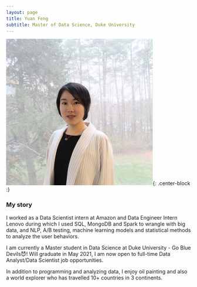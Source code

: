 ```yaml
---
layout: page
title: Yuan Feng
subtitle: Master of Data Science, Duke University
---
```


![Yuan](https://raw.githubusercontent.com/yuanfeng2/yuanfeng2.github.io/master/assets/img/400.jpg){: .center-block :}

### My story

I worked as a Data Scientist intern at Amazon and Data Engineer Intern Lenovo during which I used SQL, MongoDB and Spark to wrangle with big data, and NLP, A/B testing, machine learning models and statistical methods to analyze the user behaviors.

I am currently a Master student in Data Science at Duke University - Go Blue Devils😈! Will graduate in May 2021, I am now open to full-time Data Analyst/Data Scientist job opportunities.

In addition to programming and analyzing data, I enjoy oil painting and also a world explorer who has travelled 10+ countries in 3 continents.
